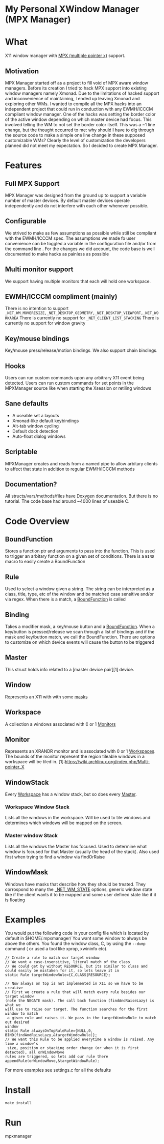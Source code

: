 # My Personal XWindow Manager (MPX Manager)

# What
X11 window manager with [MPX (multiple pointer x)](https://wiki.archlinux.org/index.php/Multi-pointer_X) support.

## Motivation
MPX Manager started off as a project to fill void of MPX aware window managers. Before its creation I tried to hack MPX support into existing window managers namely Xmonad. Due to the limitations of hacked support and inconvenience of maintaining, I ended up leaving Xmonad and exploring other WMs. I wanted to compile all the MPX hacks into an independent project that could run in conduction with any EWMH/ICCCM compliant window manager. One of the hacks was setting the  border color of the active window depending on which master device had focus. This involved telling the WM to not set the border color itself. This was a ~1 line change, but the thought occurred to me: why should I have to dig through the source code to make a simple one line change in these supposed customizable WMs? Clearly the level of customization the developers planned did not meet my expectation. So I decided to create MPX Manager.

# Features
## Full MPX Support
MPX Manager was designed from the ground up to support a variable number of master devices. By default master devices operate independently and do not interfere with each other whenever possible.

## Configurable
We strived to make as few assumptions as possible while still be compliant with the EWMH/ICCCM spec. The assumptions we made fo user convenience can be toggled a variable in the configuration file and/or from the command line . For the changes we did account, the code base is well documented to make hacks as painless as possible

## Multi monitor support
We support having multiple monitors that each will hold one workspace.

##  EWMH/ICCCM compliment (mainly)
There is no intention to support `_NET_WM_MOVERESIZE,_NET_DESKTOP_GEOMETRY,_NET_DESKTOP_VIEWPORT,_NET_WORKAREA`
There is currently no support for  `_NET_CLIENT_LIST_STACKING`
There is currently no support for window gravity

## Key/mouse bindings
Key/mouse press/release/motion bindings.  We also support chain bindings.

## Hooks
Users can run custom commands upon any arbitrary X11 event being detected. Users can run custom commands for set points in the MPXManager source like when starting the Xsession or retiling windows

## Sane defaults
   * A useable set a layouts
   * Xmonad-like default keybindings
   * Alt-tab window cycling
   * Default dock detection
   * Auto-float dialog windows

## Scriptable
MPXManager creates and reads from a named pipe to allow arbitary clients to affect that state in addition to regular EWMH/ICCCM methods

## Documentation?
All structs/vars/methods/files have Doxygen documentation. But there is no tutorial. The code base had around ~4000 lines of useable C.




# Code Overview

## BoundFunction
Stores a function ptr and arguments to pass into the function. This is used to trigger an arbitary function on a given set of conditions. There is a `BIND` macro to easily create a BoundFunction

## Rule
Used to select a window given a string. The string can be interpreted as a class, title, type, etc  of the window and be matched case sensitive and/or via regex. When there is a match, a [BoundFunction](BoundFunction) is called

## Binding
Takes a modifier mask, a key/mouse button and a [BoundFunction](BoundFunction). When a key/button is pressed/release we scan through a list of bindings and if the mask and key/button match, we call the BoundFunction. There are options to customize on which device events will cause the button to be triggered
## Master
This struct holds info related to a [master device pair][1] device.
## Window
Represents an X11 with with some [masks](WindowMask)
## Workspace
A collection a windows associated with 0 or 1 [Monitors](#Monitor)
## Monitor
Represents an XRANDR monitor and is associated with 0 or 1 [Workspaces](#Workspace). The bounds of the monitor represent the region tileable windows in a workspace will be tiled in.
[1]:https://wiki.archlinux.org/index.php/Multi-pointer_X
## WindowStack
Every [Workspace](#Workspace) has a window stack, but so does every [Master](#Master).
### Workspace Window Stack
Lists all the windows in the workspace. Will be used to tile windows and determines which windows will be mapped on the screen.
### Master window Stack
Lists all the windows the Master has focused. Used to determine what window is focused for that Master (usually the head of the stack). Also used first when trying to find a window via findOrRaise
## WindowMask
Windows have masks that describe how they should be treated. They corrospond to many the [_NET_WM_STATE](https://standards.freedesktop.org/wm-spec/wm-spec-latest.html#idm140200472615568) options, generic window state like if the client wants it to be mapped and some user defined state like if it is floating

# Examples
You would put the following code in your config file which is located by default in $HOME/.mpxmanager/
You want some window to always be above the others. You found the window class, C, by using the `--dump` command ( or used a tool like xprop, xwininfo etc).

```
// Create a rule to match our target window
// We want a case-insensitive, literal match of the class
// We could get by without RESOURCE, but its similar to class and could easily be mistaken for it, so lets leave it in
static Rule targetWindowRule={C,CLASS|RESOURCE};

// Now always on top is not implemented in X11 so we have to be creative
// First we create a rule that will match every rule besides our target window 
(note the NEGATE mask). The call back function (findAndRaiseLazy) is what we 
will use to raise our target. The function searches for the first window to match
 a given rule and raises it. We pass in the targetWindowRule to match out desired
window
static Rule alwaysOnTopRuleRule={NULL,0, BIND(findAndRaiseLazy,&targetWindowRule)};
// We want this Rule to be applied everytime a window is raised. Any time a window's
 size, position or stacking order change (or when it is first detected), all onWindowMove
rules are triggered, so lets add our rule there
appendRule(onWindowMove,&targetWindowRule);
```
For more examples see settings.c for all the defaults
# Install
`make install`
#  Run
mpxmanager
